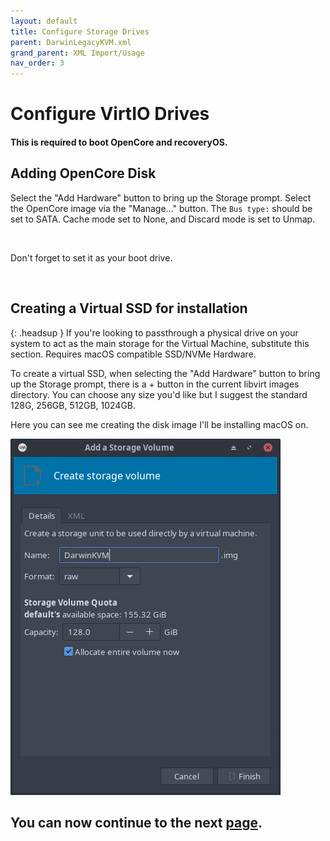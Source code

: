 ```yaml
---
layout: default
title: Configure Storage Drives
parent: DarwinLegacyKVM.xml
grand_parent: XML Import/Usage
nav_order: 3
---
```


# Configure VirtIO Drives
#### This is required to boot OpenCore and recoveryOS.

## Adding OpenCore Disk

Select the "Add Hardware" button to bring up the Storage prompt. Select the OpenCore image via the "Manage..." button. The ``Bus type:`` should be set to SATA. Cache mode set to None, and Discard mode is set to Unmap.

<a href="https://raw.githubusercontent.com/royalgraphx/DarwinKVM/main/docs/assets/VManLegacyKVMAddSATA.png"><img src="../../../../assets/VManLegacyKVMAddSATA.png" alt=""></a>

Don't forget to set it as your boot drive.

<a href="https://raw.githubusercontent.com/royalgraphx/DarwinKVM/main/docs/assets/VManLegacyKVMSetBootDisk.png"><img src="../../../../assets/VManLegacyKVMSetBootDisk.png" alt=""></a>

## Creating a Virtual SSD for installation

{: .headsup }
If you're looking to passthrough a physical drive on your system to act as the main storage for the Virtual Machine, substitute this section. Requires macOS compatible SSD/NVMe Hardware.

To create a virtual SSD, when selecting the "Add Hardware" button to bring up the Storage prompt, there is a + button in the current libvirt images directory. You can choose any size you'd like but I suggest the standard 128G, 256GB, 512GB, 1024GB.

Here you can see me creating the disk image I'll be installing macOS on.

<a href="https://raw.githubusercontent.com/royalgraphx/DarwinKVM/main/docs/assets/VManAddVirtIOInstallation.png"><img src="../../../../assets/VManAddVirtIOInstallation.png" alt=""></a>

## You can now continue to the next <a href="../03-ConfigNIC">page</a>.
